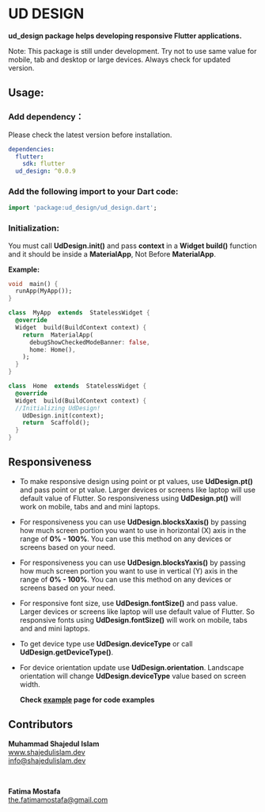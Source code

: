 # UD DESIGN

**ud_design package helps developing responsive Flutter applications.**

Note: This package is still under development. Try not to use same value for mobile, tab and desktop or large devices. Always check for updated version.

## Usage:

### Add dependency：

Please check the latest version before installation.

```yaml
dependencies:
  flutter:
    sdk: flutter
  ud_design: ^0.0.9
```

### Add the following import to your Dart code:

```dart
import 'package:ud_design/ud_design.dart';
```

### Initialization:

You must call **UdDesign.init()** and pass **context** in a **Widget build()** function and it should be inside a **MaterialApp**, Not Before **MaterialApp**.

**Example:**

```dart
void  main() {
  runApp(MyApp());
}

class  MyApp  extends  StatelessWidget {
  @override
  Widget  build(BuildContext context) {
    return  MaterialApp(
      debugShowCheckedModeBanner: false,
      home: Home(),
    );
  }
}

class  Home  extends  StatelessWidget {
  @override
  Widget  build(BuildContext context) {
  //Initializing UdDesign!
    UdDesign.init(context);
    return  Scaffold();
  }
}
```

## Responsiveness

- To make responsive design using point or pt values, use **UdDesign.pt()** and pass point or pt value. Larger devices or screens like laptop will use default value of Flutter. So responsiveness using **UdDesign.pt()** will work on mobile, tabs and and mini laptops.

- For responsiveness you can use **UdDesign.blocksXaxis()** by passing how much screen portion you want to use in horizontal (X) axis in the range of **0% - 100%**. You can use this method on any devices or screens based on your need.

- For responsiveness you can use **UdDesign.blocksYaxis()** by passing how much screen portion you want to use in vertical (Y) axis in the range of **0% - 100%**. You can use this method on any devices or screens based on your need.

- For responsive font size, use **UdDesign.fontSize()** and pass value. Larger devices or screens like laptop will use default value of Flutter. So responsive fonts using **UdDesign.fontSize()** will work on mobile, tabs and and mini laptops.

- To get device type use **UdDesign.deviceType** or call **UdDesign.getDeviceType()**.

- For device orientation update use **UdDesign.orientation**. Landscape orientation will change **UdDesign.deviceType** value based on screen width.

  **Check [example](https://pub.dev/packages/ud_design/example) page for code examples**

## Contributors

**Muhammad Shajedul Islam** <br>
www.shajedulislam.dev <br>
info@shajedulislam.dev

<br>

**Fatima Mostafa** <br>
the.fatimamostafa@gmail.com
